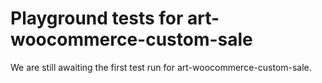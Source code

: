 # Playground tests for art-woocommerce-custom-sale
We are still awaiting the first test run for art-woocommerce-custom-sale.
